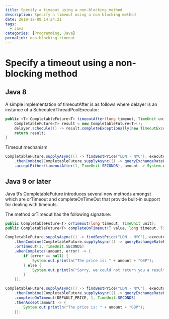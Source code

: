 ```yaml
---
title: Specify a timeout using a non-blocking method
description: Specify a timeout using a non-blocking method
date: 2019-12-08 14:24:21
tags:
  - Java
categories: [Programming, Java]
permalink: non-blocking-timeout
---
```


# Specify a timeout using a non-blocking method

## Java 8

A simple implementation of timeoutAfter is as follows where delayer is an instance of a ScheduledThreadPoolExecutor:

```java
public <T> CompletableFuture<T> timeoutAfter(long timeout, TimeUnit unit) {
    CompletableFuture<T> result = new CompletableFuture<T>();
    delayer.schedule(() -> result.completeExceptionally(new TimeoutException()), timeout, unit);
    return result;
}
```

Timeout mechanism

```java
CompletableFuture.supplyAsync(() -> findBestPrice("LDN - NYC"), executorService)
    .thenCombine(CompletableFuture.supplyAsync(() -> queryExchangeRateFor("GBP")), this::convert)
    .acceptEither(timeoutAfter(1, TimeUnit.SECONDS), amount -> System.out.println("The price is: " + amount + "GBP"));
```

## Java 9 or later

Java 9’s CompletableFuture introduces several new methods amongst which are orTimeout and completeOnTimeOut that provide built-in support for dealing with timeouts.

The method orTimeout has the following signature:

```java
public CompletableFuture<T> orTimeout(long timeout, TimeUnit unit);
public CompletableFuture<T> completeOnTimeout(T value, long timeout, TimeUnit unit);
```

```java
CompletableFuture.supplyAsync(() -> findBestPrice("LDN - NYC"), executorService)
    .thenCombine(CompletableFuture.supplyAsync(() -> queryExchangeRateFor("GBP")), this::convert)
    .orTimeout(1, TimeUnit.SECONDS)
    .whenComplete((amount, error) -> {
        if (error == null) {
            System.out.println("The price is: " + amount + "GBP");
        } else {
            System.out.println("Sorry, we could not return you a result");
        }
    });

CompletableFuture.supplyAsync(() -> findBestPrice("LDN - NYC"), executorService)
    .thenCombine(CompletableFuture.supplyAsync(() -> queryExchangeRateFor("GBP")), this::convert)
    .completeOnTimeout(DEFAULT_PRICE, 1, TimeUnit.SECONDS)
    .thenAccept(amount -> {
        System.out.println("The price is: " + amount + "GBP");
    });
```
